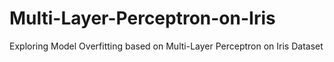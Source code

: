 # Multi-Layer-Perceptron-on-Iris
Exploring Model Overfitting based on Multi-Layer Perceptron on Iris Dataset
